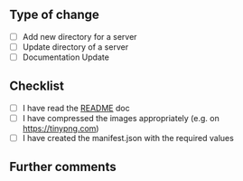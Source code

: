 ## Type of change

- [ ] Add new directory for a server
- [ ] Update directory of a server
- [ ] Documentation Update

## Checklist

- [ ] I have read the [README](https://github.com/LabyMod/server-media/blob/master/README.md) doc
- [ ] I have compressed the images appropriately (e.g. on https://tinypng.com)
- [ ] I have created the manifest.json with the required values

## Further comments

